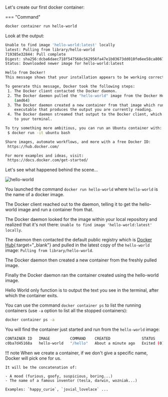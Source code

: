 Let's create our first docker container:

=== "Command"
  ```bash
  docker container run hello-world
  ```
Look at the output:

```bash
Unable to find image 'hello-world:latest' locally
latest: Pulling from library/hello-world
719385e32844: Pull complete
Digest: sha256:dcba6daec718f547568c562956fa47e1b03673dd010fe6ee58ca806767031d1c
Status: Downloaded newer image for hello-world:latest

Hello from Docker!
This message shows that your installation appears to be working correctly.

To generate this message, Docker took the following steps:
 1. The Docker client contacted the Docker daemon.
 2. The Docker daemon pulled the "hello-world" image from the Docker Hub.
    (amd64)
 3. The Docker daemon created a new container from that image which runs the
    executable that produces the output you are currently reading.
 4. The Docker daemon streamed that output to the Docker client, which sent it
    to your terminal.

To try something more ambitious, you can run an Ubuntu container with:
 $ docker run -it ubuntu bash

Share images, automate workflows, and more with a free Docker ID:
 https://hub.docker.com/

For more examples and ideas, visit:
 https://docs.docker.com/get-started/
```

Let's see what happened behind the scene...

![hello-world](images/hello-world.png)

You launched the command `docker run hello-world` where `hello-world` is the name of a docker image.

The Docker client reached out to the daemon, telling it to get the hello-world image and run a container from that.

The Docker daemon looked for the image within your local repository and realized that it's not there: `Unable to find image 'hello-world:latest' locally`.

The daemon then contacted the default public registry which is [Docker Hub](https://hub.docker.com/){:target="_blank"} and pulled in the latest copy of the `hello-world` image: `Pulling from library/hello-world`.

The Docker daemon then created a new container from the freshly pulled image.

Finally the Docker daemon ran the container created using the hello-world image.

Hello World only function is to output the text you see in the terminal, after which the container exits.


You can use the command `docker container ps` to list the running containers (use `-a` option to list all the stopped containers):
```bash
docker container ps -a
```

You will find the container just started and run from the `hello-world` image:
```bash
CONTAINER ID   IMAGE         COMMAND    CREATED              STATUS                          PORTS     NAMES
c0ba7d45168a   hello-world   "/hello"   About a minute ago   Exited (0) About a minute ago             thirsty_poitras
```

!!! note 
    When we create a container, if we don't give a specific name, Docker will pick one for us.
    
    It will be the concatenation of:

    - A mood (furious, goofy, suspicious, boring...)
    - The name of a famous inventor (tesla, darwin, wozniak...)

    Examples: `happy_curie`, `jovial_lovelace` ...

